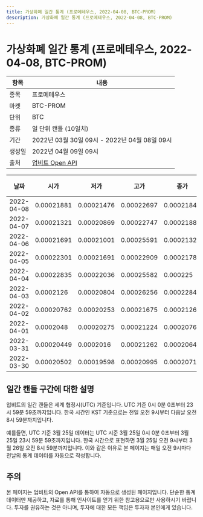 ```yaml
---
title: 가상화폐 일간 통계 (프로메테우스, 2022-04-08, BTC-PROM)
description: 가상화폐 일간 통계 (프로메테우스, 2022-04-08, BTC-PROM)
---
```



가상화폐 일간 통계 (프로메테우스, 2022-04-08, BTC-PROM)
===

|항목|내용|
|--|--|
|종목|프로메테우스|
|마켓|BTC-PROM|
|단위|BTC|
|종류|일 단위 캔들 (10일치)|
|기간|2022년 03월 30일 09시 - 2022년 04월 08일 09시|
|생성일|2022년 04월 09일 09시|
|출처|[업비트 Open API](https://docs.upbit.com)|


|날짜|시가|저가|고가|종가|비고|
|--|--|--|--|--|--|
|2022-04-08|0.00021881|0.00021476|0.00022697|0.00021841|    |
|2022-04-07|0.00021321|0.00020869|0.00022747|0.0002188|    |
|2022-04-06|0.00021691|0.00021001|0.00025591|0.00021325|    |
|2022-04-05|0.00022301|0.00021691|0.00022909|0.00021786|    |
|2022-04-04|0.00022835|0.00022036|0.00025582|0.000225|    |
|2022-04-03|0.0002126|0.00020804|0.00026256|0.00022845|    |
|2022-04-02|0.00020762|0.00020253|0.00021675|0.00021264|    |
|2022-04-01|0.0002048|0.00020275|0.00021224|0.00020762|    |
|2022-03-31|0.00020449|0.0002016|0.00021262|0.0002064|    |
|2022-03-30|0.00020502|0.00019598|0.00020995|0.0002071|    |


일간 캔들 구간에 대한 설명
---


업비트의 일간 캔들은 세계 협정시(UTC) 기준입니다. 
UTC 기준 0시 0분 0초부터 23시 59분 59초까지입니다. 
한국 시간인 KST 기준으로는 전일 오전 9시부터 다음날 오전 8시 59분까지입니다. 


예를들면, UTC 기준 3월 25일 데이터는 UTC 시준 3월 25일 0시 0분 0초부터 3월 25일 23시 59분 59초까지입니다. 
한국 시간으로 표현하면 3월 25일 오전 9시부터 3월 26일 오전 8시 59분까지입니다. 
이와 같은 이유로 본 페이지는 매일 오전 9시마다 전날의 통계 데이터를 자동으로 작성합니다. 


주의
---


본 페이지는 업비트의 Open API를 통하여 자동으로 생성된 페이지입니다. 
단순한 통계 데이터만 제공하고, 자료를 통해 인사이트를 얻기 위한 참고용으로만 사용하시기 바랍니다. 
투자를 권유하는 것은 아니며, 투자에 대한 모든 책임은 투자자 본인에게 있습니다. 
